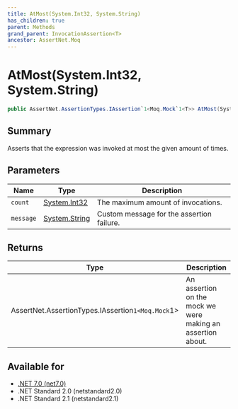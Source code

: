 ```yaml
---
title: AtMost(System.Int32, System.String)
has_children: true
parent: Methods
grand_parent: InvocationAssertion<T>
ancestor: AssertNet.Moq
---
```

# AtMost(System.Int32, System.String)

```csharp
public AssertNet.AssertionTypes.IAssertion`1<Moq.Mock`1<T>> AtMost(System.Int32 count, System.String message);
```

## Summary
Asserts that the expression was invoked at most the given amount of times.

## Parameters
|Name|Type|Description|
|-|-|-|
|`count`|[System.Int32](https://learn.microsoft.com/en-us/dotnet/api/system.int32)|The maximum amount of invocations.|
|`message`|[System.String](https://learn.microsoft.com/en-us/dotnet/api/system.string)|Custom message for the assertion failure.|

## Returns
|Type|Description|
|-|-|
|AssertNet.AssertionTypes.IAssertion`1<Moq.Mock`1<T>>|An assertion on the mock we were making an assertion about.|

## Available for
- [.NET 7.0 (net7.0)](https://versionsof.net/core/7.0/)
- .NET Standard 2.0 (netstandard2.0)
- .NET Standard 2.1 (netstandard2.1)

